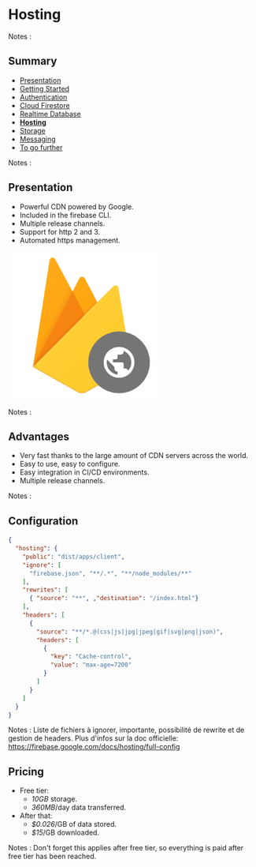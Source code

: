 # Hosting

<!-- .slide: class="page-title" -->

Notes :



## Summary

<!-- .slide: id = "master-toc" class="toc" -->

- [Presentation](#/1)
- [Getting Started](#/2)
- [Authentication](#/3)
- [Cloud Firestore](#/4)
- [Realtime Database](#/5)
- **[Hosting](#/6)**
- [Storage](#/7)
- [Messaging](#/8)
- [To go further](#/9)

Notes :



## Presentation

- Powerful CDN powered by Google.
- Included in the firebase CLI.
- Multiple release channels.
- Support for http 2 and 3.
- Automated https management.

<img src="resources/firebase_hosting_logo.png" height="300">

Notes :



## Advantages

- Very fast thanks to the large amount of CDN servers across the world.
- Easy to use, easy to configure.
- Easy integration in CI/CD environments.
- Multiple release channels.

Notes :



## Configuration

```json
{
  "hosting": {
    "public": "dist/apps/client",
    "ignore": [
      "firebase.json", "**/.*", "**/node_modules/**"
    ],
    "rewrites": [
      { "source": "**", ,"destination": "/index.html"}
    ],
    "headers": [
      {
        "source": "**/*.@(css|js|jpg|jpeg|gif|svg|png|json)",
        "headers": [
          {
            "key": "Cache-control",
            "value": "max-age=7200"
          }
        ]
      }
    ]
  }
}

```

Notes : Liste de fichiers à ignorer, importante, possibilité de rewrite et de gestion de headers. Plus d'infos sur la doc officielle: https://firebase.google.com/docs/hosting/full-config




## Pricing

- Free tier:
  - *10GB* storage.
  - *360MB*/day data transferred.
- After that:
  - *$0.026*/GB of data stored.
  - *$15*/GB downloaded.


Notes : Don't forget this applies after free tier, so everything is paid after free tier has been reached.



<!-- .slide: class="page-tp6" -->
